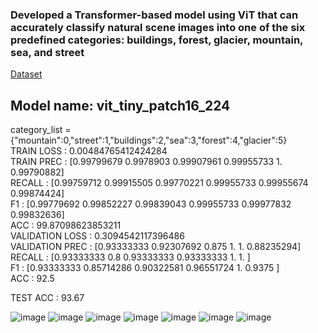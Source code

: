<h3>Developed a Transformer-based model using ViT that can accurately classify natural scene images into one of the six predefined categories: buildings, forest, glacier, mountain, sea, and street</h3>
<a href="https://www.kaggle.com/datasets/puneet6060/intel-image-classification">Dataset</a>

<h2>Model name: vit_tiny_patch16_224</h2>
category_list = {"mountain":0,"street":1,"buildings":2,"sea":3,"forest":4,"glacier":5} <br/>
TRAIN LOSS : 0.00484765412424284 <br/>
TRAIN PREC : [0.99799679 0.9978903  0.99907961 0.99955733 1.         0.99790882] <br/>
RECALL : [0.99759712 0.99915505 0.99770221 0.99955733 0.99955674 0.99874424] <br/>
F1 : [0.99779692 0.99852227 0.99839043 0.99955733 0.99977832 0.99832636] <br/>
ACC : 99.87098623853211 
<br/>
VALIDATION LOSS : 0.3094542117396486 <br/>
VALIDATION PREC : [0.93333333 0.92307692 0.875      1.         1.         0.88235294] <br/>
RECALL : [0.93333333 0.8        0.93333333 0.93333333 1.         1.        ] <br/>
F1 : [0.93333333 0.85714286 0.90322581 0.96551724 1.         0.9375    ]  <br/>
ACC : 92.5 <br/>

TEST ACC : 93.67

![image](https://github.com/DarkCoder999/Image-Classification-using-Vit/assets/98643503/02751061-49d2-4561-aafd-be31ceee79b3)
![image](https://github.com/DarkCoder999/Image-Classification-using-Vit/assets/98643503/18d7c18a-547b-49a5-8220-c33de425c48f)
![image](https://github.com/DarkCoder999/Image-Classification-using-Vit/assets/98643503/0c220d18-e495-4d30-b29e-19b24b6614ce)
![image](https://github.com/DarkCoder999/Image-Classification-using-Vit/assets/98643503/8e423e92-5bee-40b6-a107-298f23815237)
![image](https://github.com/DarkCoder999/Image-Classification-using-Vit/assets/98643503/47645afc-cc1d-414b-9806-a1f8f1a41809)
![image](https://github.com/DarkCoder999/Image-Classification-using-Vit/assets/98643503/df184921-f92f-4030-a3c8-6b81210480fa)
![image](https://github.com/DarkCoder999/Image-Classification-using-Vit/assets/98643503/d194eca2-e70a-48ae-a84e-0145ea8d44d8)


 
 

 

 

 

